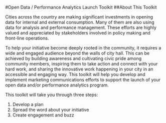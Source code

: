 #Open Data / Performance Analytics Launch Toolkit
##About This Toolkit

Cities across the country are making significant investments in opening data for internal and external consumption. Many of them are also using data for analysis and performance management. These efforts are highly valued and appreciated by stakeholders involved in policy making and front-line operations.

To help your initiative become deeply rooted in the community, it requires a wide and engaged audience beyond the walls of city hall. This can be achieved by building awareness and cultivating civic pride among community members, inspiring them to take action and connect with your hard work, and sharing the innovative work happening in your city in an accessible and engaging way. This toolkit will help you develop and implement marketing communications efforts to support the launch of your open data and/or performance analytics program.

This toolkit will take you through three steps:
1. Develop a plan
2. Spread the word about your initiative
3. Create engagement and buzz